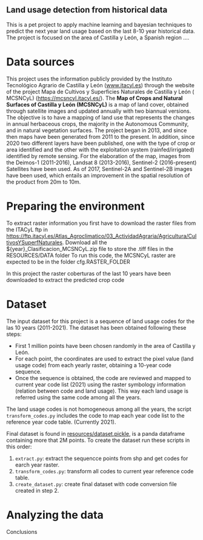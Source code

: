 Land usage detection from historical data
--------------------------------------------

This is a pet project to apply machine learning and bayesian techniques to predict the next year land usage based on the
last 8-10 year historical data. The project is focused on the area of Castilla y León, a Spanish region ....

# Data sources

This project uses the information publicly provided by the Instituto Tecnológico Agrario de Castilla y
León (www.itacyl.es) through the website of the project Mapa de Cultivos y Superficies Naturales de Castilla y León (
MCSNCyL) (https://mcsncyl.itacyl.es/). The **Map of Crops and Natural Surfaces of Castilla y León (MCSNCyL)** is a map
of land cover, obtained through satellite images and updated annually with two biannual versions. The objective is to
have a mapping of land use that represents the changes in annual herbaceous crops, the majority in the Autonomous
Community, and in natural vegetation surfaces. The project began in 2013, and since then maps have been generated from
2011 to the present. In addition, since 2020 two different layers have been published, one with the type of crop or area
identified and the other with the exploitation system (rainfed/irrigated) identified by remote sensing. For the
elaboration of the map, images from the Deimos-1 (2011-2016), Landsat 8 (2013-2016), Sentinel-2 (2016-present)
Satellites have been used. As of 2017, Sentinel-2A and Sentinel-2B images have been used, which entails an improvement
in the spatial resolution of the product from 20m to 10m.

# Preparing the environment

To extract raster information you first have to download the raster files from the ITACyL ftp
in https://ftp.itacyl.es/Atlas_Agroclimatico/03_ActividadAgraria/Agricultura/CultivosYSuperfNaturales. Download all the
${year}_Clasificacion_MCSNCyL.zip file to store the .tiff files in the RESOURCES/DATA folder To run this code, the
MCSNCyL raster are expected to be in the folder cfg.RASTER_FOLDER

In this project the raster coberturas of the last 10 years have been downloaded to extract the predicted crop code

# Dataset

The input dataset for this project is a sequence of land usage codes for the las 10 years (2011-2021). The dataset has
been obtained following these steps:

- First 1 million points have been chosen randomly in the area of Castilla y León.
- For each point, the coordinates are used to extract the pixel value (land usage code) from each yearly raster,
  obtaining a 10-year code sequence.
- Once the sequence is obtained, the code are reviewed and mapped to current year code list (2021) using the raster
  symbology information (relation between code and land usage). This way each land usage is referred using the same code
  among all the years.

The land usage codes is not homogeneous among all the years, the script `transform_codes.py` includes the code to map
each year code list to the reference year code table. (Currently 2021).

Final dataset is found in [resources/dataset.pickle](resources/dataset.pickle), is a panda dataframe containing more
that 2M points. To create the dataset run these scripts in this order:

1. `extract.py`: extract the sequencce points from shp and get codes for earch year raster.
2. `transform_codes.py`: transform all codes to current year reference code table.
3. `create_dataset.py`: create final dataset with code conversion file created in step 2.

# Analyzing the data

Conclusions